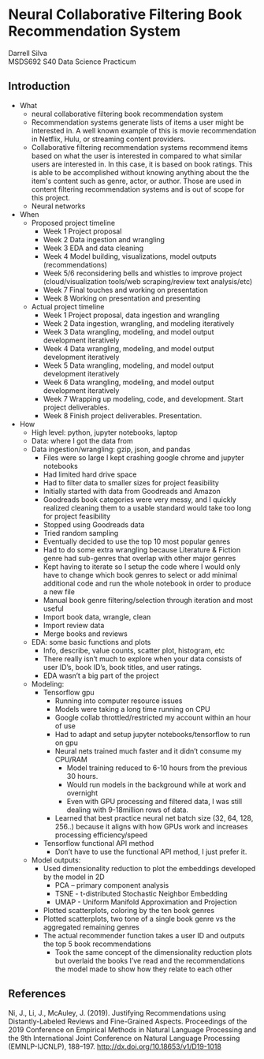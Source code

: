 # Neural Collaborative Filtering Book Recommendation System
Darrell Silva  
MSDS692 S40 Data Science Practicum

## Introduction
+ What
  + neural collaborative filtering book recommendation system
  + Recommendation systems generate lists of items a user might be interested in. A well known example of this is movie recommendation in Netflix, Hulu, or streaming content providers. 
  + Collaborative filtering recommendation systems recommend items based on what the user is interested in compared to what similar users are interested in. In this case, it is based on book ratings. This is able to be accomplished without knowing anything about the the item's content such as genre, actor, or author. Those are used in content filtering recommendation systems and is out of scope for this project.
  + Neural networks
+ When
  + Proposed project timeline
    + Week 1 Project proposal
    + Week 2 Data ingestion and wrangling
    + Week 3 EDA and data cleaning
    + Week 4 Model building, visualizations, model outputs (recommendations)
    + Week 5/6 reconsidering bells and whistles to improve project (cloud/visualization tools/web scraping/review text analysis/etc)
    + Week 7 Final touches and working on presentation
    + Week 8 Working on presentation and presenting
  + Actual project timeline
    + Week 1 Project proposal, data ingestion and wrangling
    + Week 2 Data ingestion, wrangling, and modeling iteratively
    + Week 3 Data wrangling, modeling, and model output development iteratively
    + Week 4 Data wrangling, modeling, and model output development iteratively
    + Week 5 Data wrangling, modeling, and model output development iteratively
    + Week 6 Data wrangling, modeling, and model output development iteratively
    + Week 7 Wrapping up modeling, code, and development. Start project deliverables.
    + Week 8 Finish project deliverables. Presentation.
+ How
  + High level: python, jupyter notebooks, laptop
  + Data: where I got the data from
  + Data ingestion/wrangling: gzip, json, and pandas
    + Files were so large I kept crashing google chrome and jupyter notebooks
    + Had limited hard drive space
    + Had to filter data to smaller sizes for project feasibility
    + Initially started with data from Goodreads and Amazon
    + Goodreads book categories were very messy, and I quickly realized cleaning them to a usable standard would take too long for project feasibility
    + Stopped using Goodreads data
    + Tried random sampling
    + Eventually decided to use the top 10 most popular genres
    + Had to do some extra wrangling because Literature & Fiction genre had sub-genres that overlap with other major genres
    + Kept having to iterate so I setup the code where I would only have to change which book genres to select or add minimal additional code and run the whole notebook in order to produce a new file
    + Manual book genre filtering/selection through iteration and most useful
    + Import book data, wrangle, clean
    + Import review data
    + Merge books and reviews
  + EDA: some basic functions and plots
    + Info, describe, value counts, scatter plot, histogram, etc
    + There really isn’t much to explore when your data consists of user ID’s, book ID’s, book titles, and user ratings.
    + EDA wasn’t a big part of the project
  + Modeling:
    + Tensorflow gpu
      + Running into computer resource issues
      + Models were taking a long time running on CPU
      + Google collab throttled/restricted my account within an hour of use
      + Had to adapt and setup jupyter notebooks/tensorflow to run on gpu
      + Neural nets trained much faster and it didn’t consume my CPU/RAM
        + Model training reduced to 6-10 hours from the previous 30 hours.
        + Would run models in the background while at work and overnight
        + Even with GPU processing and filtered data, I was still dealing with 9-18million rows of data.
      + Learned that best practice neural net batch size (32, 64, 128, 256..) because it aligns with how GPUs work and increases processing efficiency/speed
    + Tensorflow functional API method
      + Don’t have to use the functional API method, I just prefer it.
  + Model outputs:
    + Used dimensionality reduction to plot the embeddings developed by the model in 2D
      + PCA – primary component analysis
      + TSNE - t-distributed Stochastic Neighbor Embedding
      + UMAP - Uniform Manifold Approximation and Projection
    + Plotted scatterplots, coloring by the ten book genres
    + Plotted scatterplots, two tone of a single book genre vs the aggregated remaining genres
    + The actual recommender function takes a user ID and outputs the top 5 book recommendations
      + Took the same concept of the dimensionality reduction plots but overlaid the books I’ve read and the recommendations the model made to show how they relate to each other
 
 
 
## References
Ni, J., Li, J., McAuley, J. (2019). Justifying Recommendations using Distantly-Labeled Reviews and Fine-Grained Aspects. Proceedings of the 2019 Conference on        Empirical Methods in Natural Language Processing and the 9th International Joint Conference on Natural Language Processing (EMNLP-IJCNLP), 188–197.   http://dx.doi.org/10.18653/v1/D19-1018 
